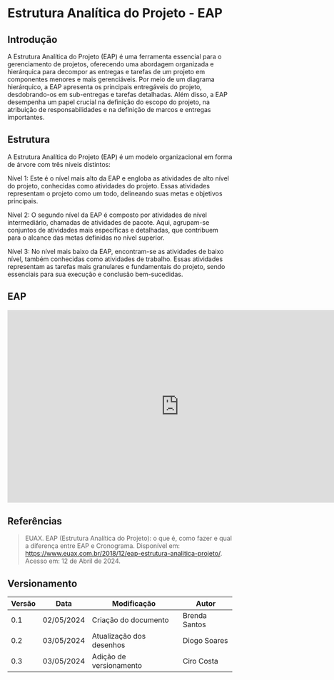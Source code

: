 # Estrutura Analítica do Projeto - EAP

## Introdução

A Estrutura Analítica do Projeto (EAP) é uma ferramenta essencial para o gerenciamento de projetos, oferecendo uma abordagem organizada e hierárquica para decompor as entregas e tarefas de um projeto em componentes menores e mais gerenciáveis. Por meio de um diagrama hierárquico, a EAP apresenta os principais entregáveis do projeto, desdobrando-os em sub-entregas e tarefas detalhadas. Além disso, a EAP desempenha um papel crucial na definição do escopo do projeto, na atribuição de responsabilidades e na definição de marcos e entregas importantes.

## Estrutura

A Estrutura Analítica do Projeto (EAP) é um modelo organizacional em forma de árvore com três níveis distintos:

Nível 1: Este é o nível mais alto da EAP e engloba as atividades de alto nível do projeto, conhecidas como atividades do projeto. Essas atividades representam o projeto como um todo, delineando suas metas e objetivos principais.

Nível 2: O segundo nível da EAP é composto por atividades de nível intermediário, chamadas de atividades de pacote. Aqui, agrupam-se conjuntos de atividades mais específicas e detalhadas, que contribuem para o alcance das metas definidas no nível superior.

Nível 3: No nível mais baixo da EAP, encontram-se as atividades de baixo nível, também conhecidas como atividades de trabalho. Essas atividades representam as tarefas mais granulares e fundamentais do projeto, sendo essenciais para sua execução e conclusão bem-sucedidas.

## EAP

<iframe width="768" height="432" src="https://miro.com/app/live-embed/uXjVKPCjfcY=/?moveToViewport=-1332,392,1982,1149&embedId=653482143341" frameborder="0" scrolling="no" allow="fullscreen; clipboard-read; clipboard-write" allowfullscreen></iframe>

## Referências

> EUAX. EAP (Estrutura Analítica do Projeto): o que é, como fazer e qual a diferença entre EAP e Cronograma. Disponível em: https://www.euax.com.br/2018/12/eap-estrutura-analitica-projeto/. Acesso em: 12 de Abril de 2024.

## Versionamento

| Versão | Data       | Modificação              | Autor         |
| ------ | ---------- | ------------------------ | ------------- |
| 0.1    | 02/05/2024 | Criação do documento     | Brenda Santos |
| 0.2    | 03/05/2024 | Atualização dos desenhos | Diogo Soares  |
| 0.3    | 03/05/2024 | Adição de versionamento  | Ciro Costa    |
